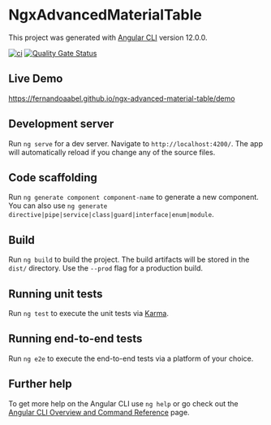 # NgxAdvancedMaterialTable

This project was generated with [Angular CLI](https://github.com/angular/angular-cli) version 12.0.0.

[![ci](https://github.com/fernandoaabel/ngx-advanced-material-table/actions/workflows/ci.yml/badge.svg?branch=master)](https://github.com/fernandoaabel/ngx-advanced-material-table/actions/workflows/ci.yml)
[![Quality Gate Status](https://sonarcloud.io/api/project_badges/measure?project=fernandoaabel_ngx-advanced-material-table&metric=alert_status)](https://sonarcloud.io/summary/new_code?id=fernandoaabel_ngx-advanced-material-table)


## Live Demo
https://fernandoaabel.github.io/ngx-advanced-material-table/demo

## Development server

Run `ng serve` for a dev server. Navigate to `http://localhost:4200/`. The app will automatically reload if you change any of the source files.

## Code scaffolding

Run `ng generate component component-name` to generate a new component. You can also use `ng generate directive|pipe|service|class|guard|interface|enum|module`.

## Build

Run `ng build` to build the project. The build artifacts will be stored in the `dist/` directory. Use the `--prod` flag for a production build.

## Running unit tests

Run `ng test` to execute the unit tests via [Karma](https://karma-runner.github.io).

## Running end-to-end tests

Run `ng e2e` to execute the end-to-end tests via a platform of your choice.

## Further help

To get more help on the Angular CLI use `ng help` or go check out the [Angular CLI Overview and Command Reference](https://angular.io/cli) page.
